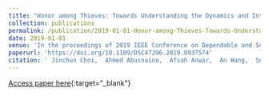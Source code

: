 ```yaml
---
title: "Honor among Thieves: Towards Understanding the Dynamics and Interdependencies in IoT Botnets"
collection: publications
permalink: /publication/2019-01-01-Honor-among-Thieves-Towards-Understanding-the-Dynamics-and-Interdependencies-in-IoT-Botnets
date: 2019-01-01
venue: 'In the proceedings of 2019 IEEE Conference on Dependable and Secure Computing, DSC 2019, Hangzhou, China, November 18-20, 2019'
paperurl: 'https://doi.org/10.1109/DSC47296.2019.8937574'
citation: ' Jinchun Choi,  Ahmed Abusnaina,  Afsah Anwar,  An Wang,  Songqing Chen,  DaeHun Nyang,  Aziz Mohaisen, &quot;Honor among Thieves: Towards Understanding the Dynamics and Interdependencies in IoT Botnets.&quot; In the proceedings of 2019 IEEE Conference on Dependable and Secure Computing, DSC 2019, Hangzhou, China, November 18-20, 2019, 2019.'
---
```

[Access paper here](https://doi.org/10.1109/DSC47296.2019.8937574){:target="_blank"}
